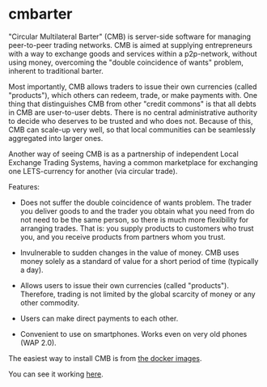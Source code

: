 cmbarter
========

"Circular Multilateral Barter" (CMB) is server-side software for
managing peer-to-peer trading networks. CMB is aimed at supplying
entrepreneurs with a way to exchange goods and services within a
p2p-network, without using money, overcoming the "double coincidence
of wants" problem, inherent to traditional barter.

Most importantly, CMB allows traders to issue their own currencies
(called "products"), which others can redeem, trade, or make payments
with. One thing that distinguishes CMB from other "credit commons" is
that all debts in CMB are user-to-user debts. There is no central
administrative authority to decide who deserves to be trusted and who
does not. Because of this, CMB can scale-up very well, so that local
communities can be seamlessly aggregated into larger ones.

Another way of seeing CMB is as a partnership of independent Local
Exchange Trading Systems, having a common marketplace for exchanging
one LETS-currency for another (via circular trade).


Features:

* Does not suffer the double coincidence of wants problem. The trader
  you deliver goods to and the trader you obtain what you need from do
  not need to be the same person, so there is much more flexibility
  for arranging trades. That is: you supply products to customers who
  trust you, and you receive products from partners whom you trust.

* Invulnerable to sudden changes in the value of money. CMB uses money
  solely as a standard of value for a short period of time (typically
  a day).

* Allows users to issue their own currencies (called
  "products"). Therefore, trading is not limited by the global
  scarcity of money or any other commodity.

* Users can make direct payments to each other. 

* Convenient to use on smartphones. Works even on very old phones (WAP
  2.0).

The easiest way to install CMB is from
[the docker images](https://hub.docker.com/r/epandurski/cmbarter/).

You can see it working [here](https://scripmint.me/about/).
